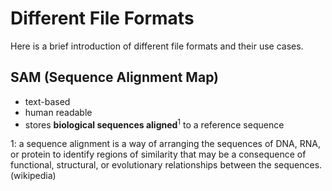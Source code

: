 # Different File Formats
Here is a brief introduction of different file formats and their use cases.

## SAM (Sequence Alignment Map)
- text-based
- human readable
- stores **biological sequences aligned**<sup>1</sup> to a reference sequence 

















<a>1</a>: a sequence alignment is a way of arranging the sequences of DNA, RNA, or protein to identify regions of similarity that may be a consequence of functional, structural, or evolutionary relationships between the sequences. (wikipedia)

